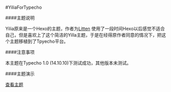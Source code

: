 #YiliaForTypecho

####主题说明

Yilia原来是一个Hexo的主题，作者为[Litten](http://litten.github.io/) 使用了一段时间Hexo以后感觉不适合自己，但是喜欢上了这个简洁的Yilla主题，于是在经得原作者同意的情况下，把这个主题移植到了Tpyecho平台。

####注意事项

本主题在Typecho 1.0 (14.10.10)下测试成功，其他版本未测试。

####主题演示

[查看主题](http://lab.yqc.im)